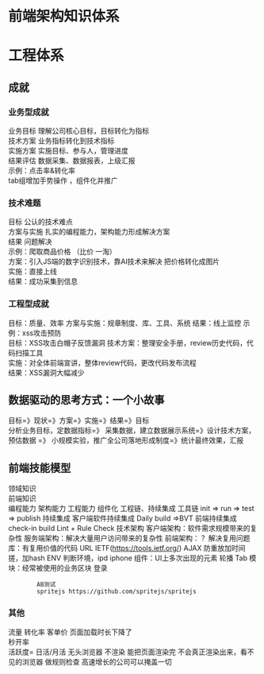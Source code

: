 # 前端架构知识体系


# 工程体系
## 成就
### 业务型成就
业务目标  理解公司核心目标，目标转化为指标  
技术方案  业务指标转化到技术指标    
实施方案  实施目标、参与人，管理进度  
结果评估  数据采集、数据报表，上级汇报  
示例：点击率&转化率  
tab组增加手势操作 ，组件化并推广  
### 技术难题
目标  公认的技术难点  
方案与实施  扎实的编程能力，架构能力形成解决方案  
结果  问题解决  
示例：爬取商品价格 （比价  一淘）  
方案：引入JS端的数字识别技术，靠AI技术来解决 把价格转化成图片  
实施：直接上线  
结果：成功采集到信息  
### 工程型成就
目标：质量、效率
方案与实施：规章制度、库、工具、系统
结果：线上监控
示例：xss攻击预防    
目标：XSS攻击白帽子反馈漏洞
技术方案：整理安全手册，review历史代码，代码扫描工具    
实施：对全体前端宣讲，整体review代码，更改代码发布流程  
结果：XSS漏洞大幅减少 

## 数据驱动的思考方式：一个小故事
目标=》现状=》方案=》实施=》结果=》目标  
分析业务目标，定数据指标=》 采集数据，建立数据展示系统=》设计技术方案，预估数据 =》 小规模实验，推广全公司落地形成制度=》统计最终效果，汇报  
               
                
                
## 前端技能模型
领域知识  
前端知识  
编程能力  架构能力  工程能力
        组件化   工程链、持续集成
工具链
    init => run => test => publish 
持续集成
    客户端软件持续集成  Daily build =>BVT
    前端持续集成
        check-in build
        Lint + Rule Check 
技术架构 
    客户端架构：软件需求规模带来的复杂性 
    服务端架构：解决大量用户访问带来的复杂性 
    前端架构：？
        解决复用问题
        库：有复用价值的代码
            URL  IETF(https://tools.ietf.org/)
            AJAX  防重放加时间搓，加hash 
            ENV   判断环境，ipd iphone 
            组件：UI上多次出现的元素
            轮播
            Tab 
            模块：经常被使用的业务区块
            登录

            AB测试
            spritejs https://github.com/spritejs/spritejs
### 其他
流量 转化率  客单价
页面加载时长下降了  
秒开率  
活跃度= 日活/月活
无头浏览器  不渲染 能把页面渲染完  不会真正渲染出来，看不见的浏览器  做规则检查
高速增长的公司可以掩盖一切